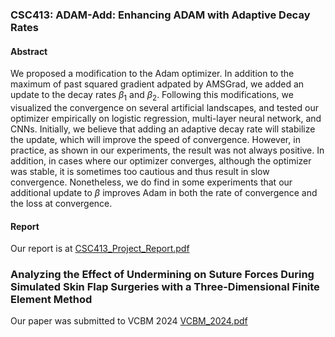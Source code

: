 ### CSC413: ADAM-Add: Enhancing ADAM with Adaptive Decay Rates

#### Abstract
We proposed a modification to the Adam optimizer. In addition to the maximum of past squared gradient adpated by AMSGrad, we added an update to the decay rates $\beta_1$ and $\beta_2$. Following this modifications, we visualized the convergence on several artificial landscapes, and tested our optimizer empirically on logistic regression, multi-layer neural network, and CNNs. Initially, we believe that adding an adaptive decay rate will stabilize the update, which will improve the speed of convergence. However, in practice, as shown in our experiments, the result was not always positive. In addition, in cases where our optimizer converges, although the optimizer was stable, it is sometimes too cautious and thus result in slow convergence. Nonetheless, we do find in some experiments that our additional update to $\beta$ improves Adam in both the rate of convergence and the loss at convergence.

#### Report
Our report is at [CSC413_Project_Report.pdf](CSC413_Project_Report.pdf)

### Analyzing the Effect of Undermining on Suture Forces During Simulated Skin Flap Surgeries with a Three-Dimensional Finite Element Method

Our paper was submitted to VCBM 2024 [VCBM_2024.pdf](VCBM_2024.pdf)
